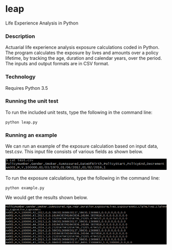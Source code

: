 # leap
Life Experience Analysis in Python

### Description
Actuarial life experience analysis exposure calculations coded in Python.  The program calculates the exposure by lives and amounts over a policy lifetime, by tracking the age, duration and calendar years, over the period.
The inputs and output formats are in CSV format. 

### Technology
Requires Python 3.5


### Running the unit test
To run the included unit tests, type the following in the command line:

    python leap.py


### Running an example
We can run an example of the exposure calculation based on input data, test.csv. This input file consists of various fields as shown below.

![Contents of test.csv file](img/test_csv.png)

To run the exposure calculations, type the following in the command line:

    python example.py

We would get the results shown below.

![Output from running example.py](img/example_py.png)

